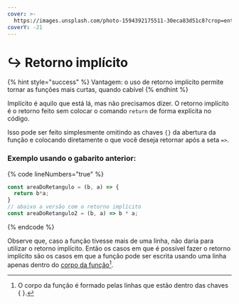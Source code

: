 ```yaml
---
cover: >-
  https://images.unsplash.com/photo-1594392175511-30eca83d51c8?crop=entropy&cs=srgb&fm=jpg&ixid=M3wxOTcwMjR8MHwxfHNlYXJjaHwyfHxyZXR1cm58ZW58MHx8fHwxNjg5MDAyODA5fDA&ixlib=rb-4.0.3&q=85
coverY: -21
---
```


# ↪ Retorno implícito

{% hint style="success" %}
Vantagem: o uso de retorno implícito permite tornar as funções mais curtas, quando cabível
{% endhint %}

Implícito é aquilo que está lá, mas não precisamos dizer. O retorno implícito é o retorno feito sem colocar o comando `return` de forma explícita no código.

Isso pode ser feito simplesmente omitindo as chaves `{}` da abertura da função e colocando diretamente o que você deseja retornar após a seta `=>`.

### Exemplo usando o gabarito anterior:

{% code lineNumbers="true" %}
```javascript
const areaDoRetangulo = (b, a) => {
  return b*a;
}
// abaixo a versão com o retorno implícito
const areaDoRetangulo2 = (b, a) => b * a;
```
{% endcode %}

Observe que, caso a função tivesse mais de uma linha, não daria para utilizar o retorno implícito. Então os casos em que é possível fazer o retorno implícito são os casos em que a função pode ser escrita usando uma linha apenas dentro do [corpo da função](#user-content-fn-1)[^1].

[^1]: O corpo da função é formado pelas linhas que estão dentro das chaves { }.
